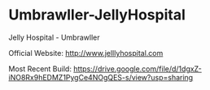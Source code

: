 # Umbrawller-JellyHospital
Jelly Hospital - Umbrawller

Official Website: http://www.jelllyhospital.com

Most Recent Build: https://drive.google.com/file/d/1dgxZ-iNO8Rx9hEDMZ1PygCe4NOgQES-s/view?usp=sharing
